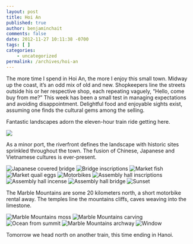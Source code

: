 ```yaml
---
layout: post
title: Hoi An
published: true
author: benjaminchait
comments: false
date: 2012-11-27 10:11:38 -0700
tags: [ ]
categories:
    - uncategorized
permalink: /archives/hoi-an
---
```

The more time I spend in Hoi An, the more I enjoy this small town. Midway up the coast, it&#8217;s an odd mix of old and new. Shopkeepers line the streets outside his or her respective shop, each repeating vaguely, &#8220;Hello, come buy from me?&#8221; This week has been a small test in managing expectations and avoiding disappointment. Delightful food and enjoyable sights exist, assuming one finds the cultural gems among the selling.

Fantastic landscapes adorn the eleven-hour train ride getting here.

![][1]

As a minor port, the riverfront defines the landscape with historic sites sprinkled throughout the town. The fusion of Chinese, Japanese and Vietnamese cultures is ever-present.

![Japanese covered bridge][2]
![Bridge inscriptions][3]
![Market fish][4]
![Market quail eggs][5]
![Motorbikes][6]
![Assembly hall inscriptions][7]
![Assembly hall incense][8]
![Assembly hall bridge][9]
![Sunset][10]

The Marble Mountains are some 20 kilometers north, a short motorbike rental away. The temples line the mountains cliffs, caves weaving into the limestone.

![Marble Mountains moss][11]
![Marble Mountains carving][12]
![Ocean from summit][13]
![Marble Mountains archway][14]
![Window][15]

Tomorrow we head north on another train, this time ending in Hanoi.

 [1]: /wp-content/uploads/media/img/2012/11/hoi-an/IMG_5452.JPG
 [2]: /wp-content/uploads/media/img/2012/11/hoi-an/DSC00754.jpg
 [3]: /wp-content/uploads/media/img/2012/11/hoi-an/DSC00759.jpg
 [4]: /wp-content/uploads/media/img/2012/11/hoi-an/DSC00775.jpg
 [5]: /wp-content/uploads/media/img/2012/11/hoi-an/DSC00783.jpg
 [6]: /wp-content/uploads/media/img/2012/11/hoi-an/DSC00806.jpg
 [7]: /wp-content/uploads/media/img/2012/11/hoi-an/DSC00842.jpg
 [8]: /wp-content/uploads/media/img/2012/11/hoi-an/DSC00848.jpg
 [9]: /wp-content/uploads/media/img/2012/11/hoi-an/DSC00879.jpg
 [10]: /wp-content/uploads/media/img/2012/11/hoi-an/DSC00884.jpg
 [11]: /wp-content/uploads/media/img/2012/11/hoi-an/DSC00923.jpg
 [12]: /wp-content/uploads/media/img/2012/11/hoi-an/DSC00929.jpg
 [13]: /wp-content/uploads/media/img/2012/11/hoi-an/DSC00938.jpg
 [14]: /wp-content/uploads/media/img/2012/11/hoi-an/DSC00943.jpg
 [15]: /wp-content/uploads/media/img/2012/11/hoi-an/DSC00962.jpg
